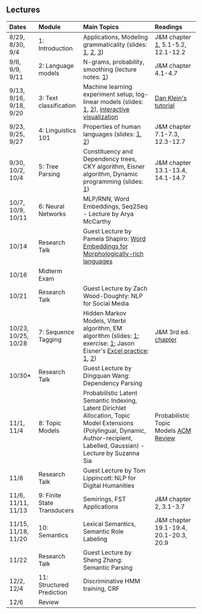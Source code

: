 ## Lectures


| Dates     | Module                | Main Topics      | Readings |
| :-------- | :-------------------- | :--------------- | :-------- |
| 8/29, 8/30, 9/4 | 1: Introduction  | Applications, Modeling grammaticality (slides: [1](assets/lectures/01-Intro.pdf), [2](assets/lectures/01-Grammaticality.pdf), [3](assets/lectures/01-EnglishGrammar.pdf)) | J&M chapter [1](http://www.cs.colorado.edu/%7Emartin/SLP/Updates/1.pdf), 5.1-5.2, 12.1-12.2 |
| 9/6, 9/9, 9/11 | 2: Language models | N-grams, probability, smoothing (lecture notes: [1](assets/lectures/02-lm.pdf)) | J&M chapter 4.1-4.7 |
| 9/13, 9/16, 9/18, 9/20 | 3: Text classification | Machine learning experiment setup, log-linear models (slides: [1](assets/lectures/03-Loglinear.pdf), [2](assets/lectures/03-MachineLearning.pdf)), [interactive visualization](http://www.cs.jhu.edu/~jason/465/hw-prob/loglin/#1) | [Dan Klein's tutorial](https://people.eecs.berkeley.edu/~klein/papers/maxent-tutorial-slides.pdf)|
| 9/23, 9/25, 9/27 | 4: Linguistics 101 | Properties of human languages (slides: [1](assets/lectures/04-Linguistics101.pdf), [2](assets/lectures/04-WorldLanguages.pdf)) | J&M chapter 7.1-7.3, 12.3-12.7 |
| 9/30, 10/2, 10/4 | 5: Tree Parsing | Constituency and Dependency trees, CKY algorithm, Eisner algorithm, Dynamic programming (slides: [1](assets/lectures/05-Parsing.pdf)) | J&M chapter 13.1-13.4, 14.1-14.7| 
| 10/7, 10/9, 10/11 | 6: Neural Networks | MLP/RNN, Word Embeddings, Seq2Seq - Lecture by Arya McCarthy|
| 10/14 | Research Talk | Guest Lecture by Pamela Shapiro: [Word Embeddings for Morphologically-rich languages](assets/lectures/guestlecture-pshapiro.pdf) | 
| 10/16 | Midterm Exam| | |
| 10/21 | Research Talk | Guest Lecture by Zach Wood-Doughty: NLP for Social Media |
| 10/23, 10/25, 10/28 | 7: Sequence Tagging | Hidden Markov Models, Viterbi algorithm, EM algorithm (slides: [1](assets/lectures/07-HMM.pdf); exercise: [1](assets/exercises/07-HMM); Jason Eisner's [Excel practice](http://www.cs.jhu.edu/~jason/papers/#eisner-2002-tnlp): [1](assets/exercises/eisner-hmm.xls), [2](assets/exercises/eisner-hmm-viterbi.xls)) | J&M 3rd ed. <a href="https://web.stanford.edu/~jurafsky/slp3/A.pdf"> chapter</a> |
| 10/30* | Research Talk | Guest Lecture by Dingquan Wang: Dependency Parsing | |
| 11/1, 11/4 | 8: Topic Models | Probabilistic Latent Semantic Indexing, Latent Dirichlet Allocation, Topic Model Extensions (Polylingual, Dynamic, Author-recipient, Labelled, Gaussian) - Lecture by Suzanna Sia| Probabilistic Topic Models [ACM Review](http://www.cs.columbia.edu/~blei/papers/Blei2012.pdf)|
| 11/8 | Research Talk | Guest Lecture by Tom Lippincott: NLP for Digital Humanities | |
| 11/6, 11/11, 11/13 | 9: Finite State Transducers | Semirings, FST Applications| J&M chapter 2, 3.1-3.7|
| 11/15, 11/18, 11/20  | 10: Semantics | Lexical Semantics, Semantic Role Labeling | J&M chapter 19.1-19.4, 20.1-20.3, 20.9| 
| 11/22 | Research Talk | Guest Lecture by Sheng Zhang: Semantic Parsing | |
| 12/2, 12/4 | 11: Structured Prediction | Discriminative HMM training, CRF| |
| 12/6 | Review | |

